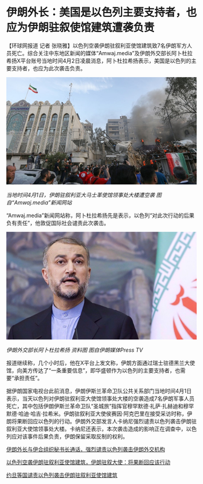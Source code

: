 # 伊朗外长：美国是以色列主要支持者，也应为伊朗驻叙使馆建筑遭袭负责

【环球网报道 记者
张晓雅】以色列空袭伊朗驻叙利亚使馆建筑致7名伊朗军方人员死亡。综合关注中东地区新闻的媒体“Amwaj.media”及伊朗外交部长阿卜杜拉希扬X平台账号当地时间4月2日凌晨消息，阿卜杜拉希扬表示，美国是以色列的主要支持者，也应为此次袭击负责。

![310201a38bb28da24f2e46f078eb714f.jpg](https://raw.githubusercontent.com/qqhsx/qqnews_image/main/2024/04/02/伊朗外长：美国是以色列主要支持者，也应为伊朗驻叙使馆建筑遭袭负责/310201a38bb28da24f2e46f078eb714f.jpg)

 _当地时间4月1日，伊朗驻叙利亚大马士革使馆领事处大楼遭空袭
图自“Amwaj.media”新闻网站_

“Amwaj.media”新闻网站称，阿卜杜拉希扬先是表示，以色列“对此次行动的后果负有责任”，他敦促国际社会谴责此次袭击。

![042eedb79d1be83ccf803748b48bebe0.jpg](https://raw.githubusercontent.com/qqhsx/qqnews_image/main/2024/04/02/伊朗外长：美国是以色列主要支持者，也应为伊朗驻叙使馆建筑遭袭负责/042eedb79d1be83ccf803748b48bebe0.jpg)

_伊朗外交部长阿卜杜拉希扬 资料图 图自伊朗媒体Press TV_

报道继续称，几个小时后，他在X平台上发文称，伊朗方面通过瑞士驻德黑兰大使馆，向美方传达了“一条重要信息”，即华盛顿作为以色列的主要支持者，也需要“承担责任”。

据伊朗国家电视台此前消息，伊朗伊斯兰革命卫队公共关系部门当地时间4月1日表示，当天以色列对伊朗驻叙利亚大使馆领事处大楼的空袭造成7名伊朗军事人员死亡，其中包括伊朗伊斯兰革命卫队“圣城旅”指挥官穆罕默德·礼萨·扎赫迪和穆罕默德·哈迪·哈吉·拉希米。伊朗驻叙利亚大使侯赛因·阿克巴里在接受采访时称，伊朗将果断回应以色列的行动。伊朗外交部发言人卡纳尼强烈谴责以色列袭击伊朗驻叙利亚大使馆领事处大楼。卡纳尼还表示，本次袭击造成的影响正在调查中，以色列应对该事件后果负责，伊朗保留采取反制的权利。

[伊朗外长与伊合组织秘书长通话，强烈谴责以色列袭击伊朗外交机构 ](https://news.qq.com/rain/a/20240402A00PHP00)

[以色列空袭伊朗驻叙利亚使馆建筑，伊朗驻叙大使：将果断回应该行动](https://news.qq.com/rain/a/20240402A00OUI00)

[约旦等国谴责以色列袭击伊朗驻叙利亚使馆建筑](https://news.qq.com/rain/a/20240402A00OHV00)

